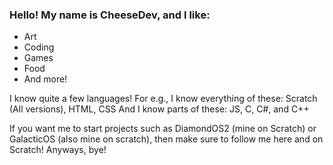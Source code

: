 ### Hello! My name is CheeseDev, and I like:
 - Art
 - Coding
 - Games
 - Food
 - And more!

I know quite a few languages! For e.g.,
I know everything of these: Scratch (All versions), HTML, CSS
And I know parts of these: JS, C, C#, and C++

If you want me to start projects such as DiamondOS2 (mine on Scratch) or GalacticOS (also mine on scratch), then make sure to follow me here and on Scratch! Anyways, bye!
